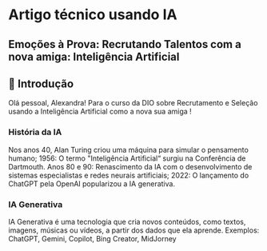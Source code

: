 # Artigo técnico usando IA

## Emoções à Prova: Recrutando Talentos com a nova amiga: Inteligência Artificial

## 🚀 Introdução

Olá pessoal, Alexandra! Para o curso da DIO sobre Recrutamento e Seleção usando a Inteligência Artificial como a nova sua amiga !

### História da IA
Nos anos 40, Alan Turing criou uma máquina para simular o pensamento humano;
1956: O termo "Inteligência Artificial“ surgiu na Conferência de Dartmouth.
Anos 80 e 90: Renascimento da IA com o desenvolvimento de sistemas especialistas e redes neurais artificiais;
2022: O lançamento do ChatGPT pela OpenAI popularizou a IA generativa.

### IA Generativa
IA Generativa é uma tecnologia que cria novos conteúdos, como textos, imagens, músicas ou vídeos, a partir dos dados que ela aprende.
Exemplos: ChatGPT, Gemini, Copilot, Bing Creator, MidJorney

